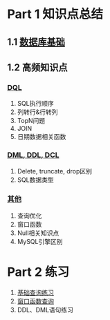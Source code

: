 # Part 1 知识点总结
## 1.1 [数据库基础](01SQL_basic.md)
## 1.2 高频知识点
### [DQL](0121DQL.md)
1. SQL执行顺序
2. 列转行&行转列
3. TopN问题
5. JOIN 
6. 日期数据相关函数
### [DML, DDL, DCL](0122dml_ddl_dcl.md)
1. Delete, truncate, drop区别
2. SQL数据类型
### [其他](0123other_keypoints.md)
1. 查询优化
2. 窗口函数
3. Null相关知识点
4. MySQL引擎区别

# Part 2 练习
1. [基础查询练习](0201searching.md)
2. [窗口函数查询](0202window_function.md)
3. DDL、DML语句练习

